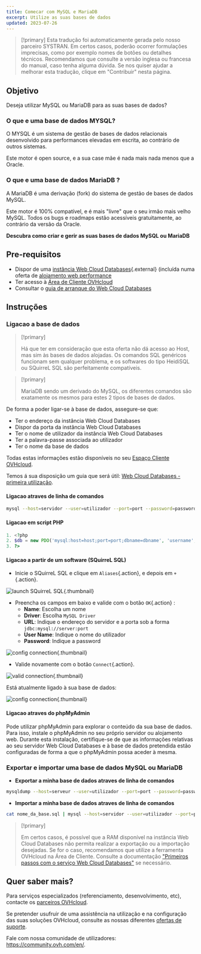 ```yaml
---
title: Comecar com MySQL e MariaDB
excerpt: Utilize as suas bases de dados
updated: 2023-07-26
---
```


> [!primary]
> Esta tradução foi automaticamente gerada pelo nosso parceiro SYSTRAN. Em certos casos, poderão ocorrer formulações imprecisas, como por exemplo nomes de botões ou detalhes técnicos. Recomendamos que consulte a versão inglesa ou francesa do manual, caso tenha alguma dúvida. Se nos quiser ajudar a melhorar esta tradução, clique em "Contribuir" nesta página.
>

## Objetivo

Deseja utilizar MySQL ou MariaDB para as suas bases de dados?

### O que e uma base de dados MYSQL?

O MYSQL é um sistema de gestão de bases de dados relacionais desenvolvido para performances elevadas em escrita, ao contrário de outros sistemas.

Este motor é open source, e a sua case mãe é nada mais nada menos que a Oracle.

### O que e uma base de dados MariaDB ?

A MariaDB é uma derivação (fork) do sistema de gestão de bases de dados MySQL.

Este motor é 100% compatível, e é mais "livre" que o seu irmão mais velho MySQL. Todos os bugs e roadmaps estão acessíveis gratuitamente, ao contrário da versão da Oracle.

**Descubra como criar e gerir as suas bases de dados MySQL ou MariaDB**

## Pre-requisitos

- Dispor de uma [instância Web Cloud Databases](https://www.ovhcloud.com/pt/web-cloud/databases/){.external} (incluída numa oferta de [alojamento web performance](https://www.ovhcloud.com/pt/web-hosting/)
- Ter acesso à [Área de Cliente OVHcloud](/links/manager)
- Consultar o [guia de arranque do Web Cloud Databases](/pages/web_cloud/web_cloud_databases/starting_with_clouddb)

## Instruções

### Ligacao a base de dados

> [!primary]
>
> Há que ter em consideração que esta oferta não dá acesso ao Host, mas sim às bases de dados alojadas. Os comandos SQL genéricos funcionam sem qualquer problema, e os softwares do tipo HeidiSQL ou SQuirreL SQL são perfeitamente compatíveis.
> 

> [!primary]
>
> MariaDB sendo um derivado do MySQL, os diferentes comandos são exatamente os mesmos para estes 2 tipos de bases de dados.
> 

De forma a poder ligar-se à base de dados, assegure-se que:

- Ter o endereço da instância Web Cloud Databases
- Dispor da porta da instância Web Cloud Databases
- Ter o nome de utilizador da instância Web Cloud Databases
- Ter a palavra-passe associada ao utilizador
- Ter o nome da base de dados

Todas estas informações estão disponíveis no seu [Espaço Cliente OVHcloud](/links/manager).

Temos á sua disposição um guia que será útil: [Web Cloud Databases - primeira utilização](/pages/web_cloud/web_cloud_databases/starting_with_clouddb).

#### Ligacao atraves de linha de comandos

```bash
mysql --host=servidor --user=utilizador --port=port --password=password nome_da_base
```

#### Ligacao em script PHP

```php
1. <?php
2. $db = new PDO('mysql:host=host;port=port;dbname=dbname', 'username', 'password');
3. ?>
```

#### Ligacao a partir de um software (SQuirreL SQL)

- Inicie o SQuirreL SQL e clique em `Aliases`{.action}, e depois em `+`{.action}.

![launch SQuirreL SQL](images/aliases.png){.thumbnail}

- Preencha os campos em baixo e valide com o botão `OK`{.action} :
    - **Name**: Escolha um nome
    - **Driver**: Escolha `MySQL Driver`
    - **URL**: Indique o endereço do servidor e a porta sob a forma `jdbc:mysql://server:port`
    - **User Name**: Indique o nome do utilizador
    - **Password**: Indique a password

![config connection](images/add-alias.png){.thumbnail}

- Valide novamente com o botão `Connect`{.action}.

![valid connection](images/connect-to-mysql.png){.thumbnail}

Está atualmente ligado à sua base de dados:

![config connection](images/general-dashboard.png){.thumbnail}

#### Ligacao atraves do phpMyAdmin

Pode utilizar phpMyAdmin para explorar o conteúdo da sua base de dados. Para isso, instale o phpMyAdmin no seu próprio servidor ou alojamento web. Durante esta instalação, certifique-se de que as informações relativas ao seu servidor Web Cloud Databases e à base de dados pretendida estão configuradas de forma a que o phpMyAdmin possa aceder à mesma.

### Exportar e importar uma base de dados MySQL ou MariaDB

- **Exportar a minha base de dados atraves de linha de comandos**

```bash
mysqldump --host=serveur --user=utilizador --port=port --password=password nom_da_base > nome_da_base.sql
```

- **Importar a minha base de dados atraves de linha de comandos**

```bash
cat nome_da_base.sql | mysql --host=servidor --user=utilizador --port=port --password=password nome_da_base
```

> [!primary]
>
> Em certos casos, é possível que a RAM disponível na instância Web Cloud Databases não permita realizar a exportação ou a importação desejadas. Se for o caso, recomendamos que utilize a ferramenta OVHcloud na Área de Cliente. Consulte a documentação ["Primeiros passos com o serviço Web Cloud Databases"](/pages/web_cloud/web_cloud_databases/starting_with_clouddb) se necessário.
>

## Quer saber mais?

Para serviços especializados (referenciamento, desenvolvimento, etc), contacte os [parceiros OVHcloud](https://partner.ovhcloud.com/pt/directory/).

Se pretender usufruir de uma assistência na utilização e na configuração das suas soluções OVHcloud, consulte as nossas diferentes [ofertas de suporte](/links/support).

Fale com nossa comunidade de utilizadores: <https://community.ovh.com/en/>. 
